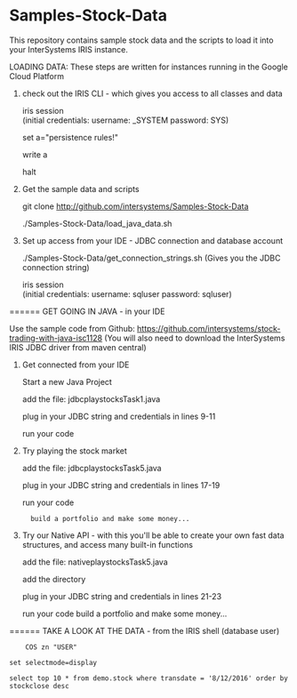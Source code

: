 # Samples-Stock-Data
This repository contains sample stock data and the scripts to load it into your InterSystems IRIS instance.


LOADING DATA: These steps are written for instances running in the Google Cloud Platform

1) check out the IRIS CLI - which gives you access to all classes and data

	iris session   
		    (initial credentials: username: _SYSTEM  password: SYS)
	    
	set a="persistence rules!"
	
	write a
	
	halt



	
2) Get the sample data and scripts
	
	git clone http://github.com/intersystems/Samples-Stock-Data
		
		
	 ./Samples-Stock-Data/load_java_data.sh
	
	
3) Set up access from your IDE - JDBC connection and database account
	
	 ./Samples-Stock-Data/get_connection_strings.sh
		(Gives you the JDBC connection string)
	
	iris session   
		    (initial credentials: username: sqluser  password: sqluser)
               


======
GET GOING IN JAVA - in your IDE

Use the sample code from Github: https://github.com/intersystems/stock-trading-with-java-isc1128
(You will also need to download the InterSystems IRIS JDBC driver from maven central)

1) Get connected from your IDE

     Start a new Java Project 
     
     add the file: jdbcplaystocksTask1.java
     
     plug in your JDBC string and credentials in lines 9-11
     
     run your code
     
 2) Try playing the stock market
 
     add the file: jdbcplaystocksTask5.java
     
     plug in your JDBC string and credentials in lines 17-19
     
     run your code
     
          build a portfolio and make some money...
     
 3) Try our Native API - with this you'll be able to create your own fast data structures, and access many built-in functions
 
     add the file: nativeplaystocksTask5.java
     
     add the directory
     
     plug in your JDBC string and credentials in lines 21-23
     
     run your code
          build a portfolio and make some money...
 
 ======
 TAKE A LOOK AT THE DATA - from the IRIS shell (database user)
 

        COS zn "USER"
		
	set selectmode=display
		
	select top 10 * from demo.stock where transdate = '8/12/2016' order by stockclose desc
		
